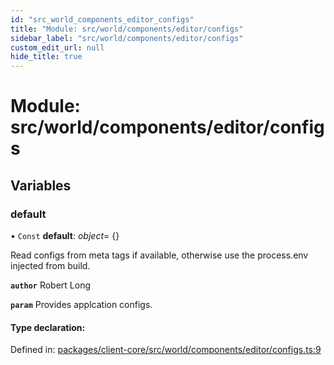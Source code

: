 ```yaml
---
id: "src_world_components_editor_configs"
title: "Module: src/world/components/editor/configs"
sidebar_label: "src/world/components/editor/configs"
custom_edit_url: null
hide_title: true
---
```


# Module: src/world/components/editor/configs

## Variables

### default

• `Const` **default**: *object*= {}

Read configs from meta tags if available, otherwise use the process.env injected from build.

**`author`** Robert Long

**`param`** Provides applcation configs.

#### Type declaration:

Defined in: [packages/client-core/src/world/components/editor/configs.ts:9](https://github.com/xr3ngine/xr3ngine/blob/a16a45d7e/packages/client-core/src/world/components/editor/configs.ts#L9)
